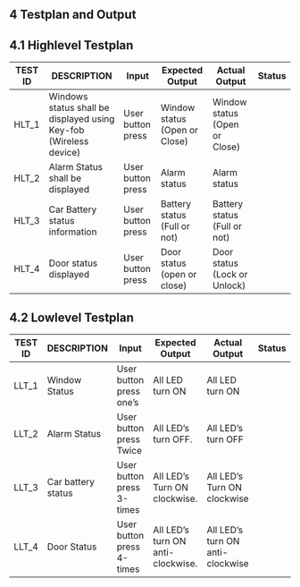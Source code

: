 
## 4 Testplan and Output

## 4.1 Highlevel Testplan

|TEST ID|DESCRIPTION|Input|Expected Output|Actual Output|Status|
|-------|-----------|------|---------------|------------|------|
|HLT_1|Windows status shall be displayed using Key-fob (Wireless device)|User button press|Window status (Open or Close)|Window status (Open or Close)|
|HLT_2|Alarm Status shall be displayed|User button press|Alarm status|Alarm status|
|HLT_3|Car Battery status information|User button press|Battery status (Full or not)|Battery status (Full or not)|
|HLT_4|Door status displayed|User button press|Door status (open or close)|Door status (Lock or Unlock)|


## 4.2 Lowlevel Testplan
|TEST ID|DESCRIPTION|Input|Expected Output|Actual Output|Status|
|-------|-----------|------|---------------|------------|------|
|LLT_1|Window Status|User button press one’s|All LED turn ON|All LED turn ON|
|LLT_2|Alarm Status|User button press Twice|All LED’s turn OFF.|All LED’s turn OFF|
|LLT_3|Car battery status|User button press 3-times|All LED’s Turn ON clockwise.|All LED’s Turn ON clockwise|
|LLT_4|Door Status|User button press 4-times|All LED’s turn ON anti-clockwise.|All LED’s turn ON anti-clockwise|
